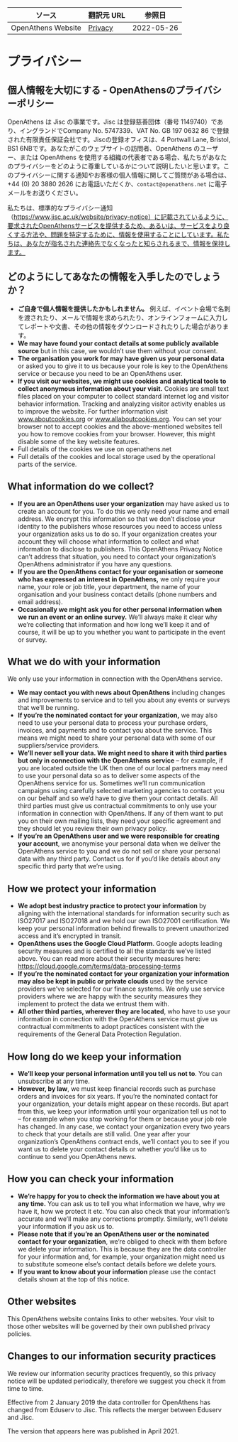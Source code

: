 | ソース | 翻訳元 URL | 参照日 |
| ---- | ---- | ---- |
| OpenAthens Website | [Privacy](https://www.openathens.net/privacy/) | 2022-05-26 |

# プライバシー
## 個人情報を大切にする - OpenAthensのプライバシーポリシー

OpenAthens は Jisc の事業です。Jisc は登録慈善団体（番号 1149740）であり、イングランドでCompany No. 5747339、VAT No. GB 197 0632 86 で登録された有限責任保証会社です。Jiscの登録オフィスは、4 Portwall Lane, Bristol, BS1 6NBです。あなたがこのウェブサイトの訪問者、OpenAthens のユーザー、または OpenAthens を使用する組織の代表者である場合、私たちがあなたのプライバシーをどのように尊重しているかについて説明したいと思います。このプライバシーに関する通知やお客様の個人情報に関してご質問がある場合は、+44 (0) 20 3880 2626 にお電話いただくか、`contact@openathens.net` に電子メールをお送りください。

私たちは、標準的なプライバシー通知（https://www.jisc.ac.uk/website/privacy-notice）に記載されているように、要求されたOpenAthensサービスを提供するため、あるいは、サービスをより良くする方法や、問題を特定するために、情報を使用することにしています。私たちは、あなたが指名された連絡先でなくなったと知らされるまで、情報を保持します。

## どのようにしてあなたの情報を入手したのでしょうか？
* **ご自身で個人情報を提供したかもしれません。** 例えば、イベント会場で名刺を渡されたり、メールで情報を求められたり、オンラインフォームに入力してレポートや文書、その他の情報をダウンロードされたりした場合があります。
* **We may have found your contact details at some publicly available source** but in this case, we wouldn’t use them without your consent.
* **The organisation you work for may have given us your personal data** or asked you to give it to us because your role is key to the OpenAthens service or because you need to be an OpenAthens user.
* **If you visit our websites, we might use cookies and analytical tools to collect anonymous information about your visit.** Cookies are small text files placed on your computer to collect standard internet log and visitor behavior information. Tracking and analyzing visitor activity enables us to improve the website. For further information visit www.aboutcookies.org or www.allaboutcookies.org. You can set your browser not to accept cookies and the above-mentioned websites tell you how to remove cookies from your browser. However, this might disable some of the key website features.
* Full details of the cookies we use on openathens.net
* Full details of the cookies and local storage used by the operational parts of the service.
## What information do we collect?
* **If you are an OpenAthens user your organization** may have asked us to create an account for you. To do this we only need your name and email address. We encrypt this information so that we don’t disclose your identity to the publishers whose resources you need to access unless your organization asks us to do so. If your organization creates your account they will choose what information to collect and what information to disclose to publishers. This OpenAthens Privacy Notice can’t address that situation, you need to contact your organization’s OpenAthens administrator if you have any questions.
* **If you are the OpenAthens contact for your organisation or someone who has expressed an interest in OpenAthens,** we only require your name, your role or job title, your department, the name of your organisation and your business contact details (phone numbers and email address).
* **Occasionally we might ask you for other personal information when we run an event or an online survey.** We’ll always make it clear why we’re collecting that information and how long we’ll keep it and of course, it will be up to you whether you want to participate in the event or survey.
## What we do with your information
We only use your information in connection with the OpenAthens service.

* **We may contact you with news about OpenAthens** including changes and improvements to service and to tell you about any events or surveys that we’ll be running.
* **If you’re the nominated contact for your organization,** we may also need to use your personal data to process your purchase orders, invoices, and payments and to contact you about the service. This means we might need to share your personal data with some of our suppliers/service providers.
* **We’ll never sell your data. We might need to share it with third parties but only in connection with the OpenAthens service** – for example, if you are located outside the UK then one of our local partners may need to use your personal data so as to deliver some aspects of the OpenAthens service for us. Sometimes we’ll run communication campaigns using carefully selected marketing agencies to contact you on our behalf and so we’d have to give them your contact details. All third parties must give us contractual commitments to only use your information in connection with OpenAthens. If any of them want to put you on their own mailing lists, they need your specific agreement and they should let you review their own privacy policy.
* **If you’re an OpenAthens user and we were responsible for creating your account**, we anonymise your personal data when we deliver the OpenAthens service to you and we do not sell or share your personal data with any third party.
Contact us for if you’d like details about any specific third party that we’re using.

## How we protect your information
* **We adopt best industry practice to protect your information** by aligning with the international standards for information security such as ISO27017 and ISO27018 and we hold our own ISO27001 certification. We keep your personal information behind firewalls to prevent unauthorized access and it’s encrypted in transit.
* **OpenAthens uses the Google Cloud Platform**. Google adopts leading security measures and is certified to all the standards we’ve listed above. You can read more about their security measures here: https://cloud.google.com/terms/data-processing-terms
* **If you’re the nominated contact for your organization your information may also be kept in public or private clouds** used by the service providers we’ve selected for our finance systems. We only use service providers where we are happy with the security measures they implement to protect the data we entrust them with.
* **All other third parties, wherever they are located**, who have to use your information in connection with the OpenAthens service must give us contractual commitments to adopt practices consistent with the requirements of the General Data Protection Regulation.
## How long do we keep your information
* **We’ll keep your personal information until you tell us not to**. You can unsubscribe at any time.
* **However, by law**, we must keep financial records such as purchase orders and invoices for six years. If you’re the nominated contact for your organization, your details might appear on these records. But apart from this, we keep your information until your organization tell us not to – for example when you stop working for them or because your job role has changed. In any case, we contact your organization every two years to check that your details are still valid. One year after your organization’s OpenAthens contract ends, we’ll contact you to see if you want us to delete your contact details or whether you’d like us to continue to send you OpenAthens news.
## How you can check your information
* **We’re happy for you to check the information we have about you at any time.** You can ask us to tell you what information we have, why we have it, how we protect it etc. You can also check that your information’s accurate and we’ll make any corrections promptly. Similarly, we’ll delete your information if you ask us to.
* **Please note that if you’re an OpenAthens user or the nominated contact for your organization**, we’re obliged to check with them before we delete your information. This is because they are the data controller for your information and, for example, your organization might need us to substitute someone else’s contact details before we delete yours.
* **If you want to know about your information** please use the contact details shown at the top of this notice.
## Other websites
This OpenAthens website contains links to other websites. Your visit to those other websites will be governed by their own published privacy policies.

## Changes to our information security practices
We review our information security practices frequently, so this privacy notice will be updated periodically, therefore we suggest you check it from time to time.

Effective from 2 January 2019 the data controller for OpenAthens has changed from Eduserv to Jisc. This reflects the merger between Eduserv and Jisc.

The version that appears here was published in April 2021.